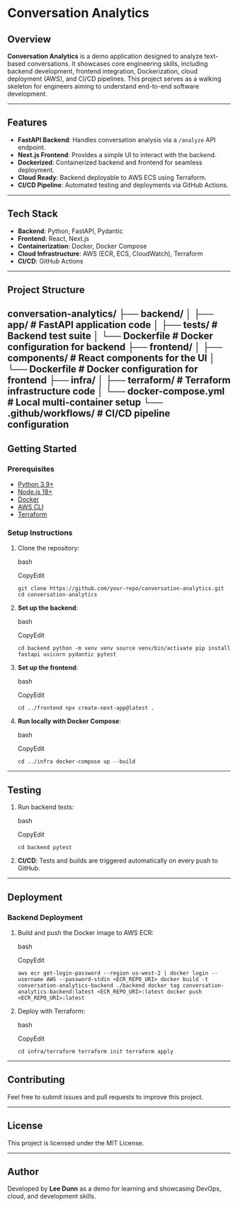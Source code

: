 # Conversation Analytics

## Overview

**Conversation Analytics** is a demo application designed to analyze text-based conversations. It showcases core engineering skills, including backend development, frontend integration, Dockerization, cloud deployment (AWS), and CI/CD pipelines. This project serves as a walking skeleton for engineers aiming to understand end-to-end software development.

---

## Features

- **FastAPI Backend**: Handles conversation analysis via a `/analyze` API endpoint.
- **Next.js Frontend**: Provides a simple UI to interact with the backend.
- **Dockerized**: Containerized backend and frontend for seamless deployment.
- **Cloud Ready**: Backend deployable to AWS ECS using Terraform.
- **CI/CD Pipeline**: Automated testing and deployments via GitHub Actions.

---

## Tech Stack

- **Backend**: Python, FastAPI, Pydantic
- **Frontend**: React, Next.js
- **Containerization**: Docker, Docker Compose
- **Cloud Infrastructure**: AWS (ECR, ECS, CloudWatch), Terraform
- **CI/CD**: GitHub Actions

---

## Project Structure

conversation-analytics/
├── backend/
│   ├── app/                 # FastAPI application code
│   ├── tests/               # Backend test suite
│   └── Dockerfile           # Docker configuration for backend
├── frontend/
│   ├── components/          # React components for the UI
│   └── Dockerfile           # Docker configuration for frontend
├── infra/
│   ├── terraform/           # Terraform infrastructure code
│   └── docker-compose.yml   # Local multi-container setup
└── .github/workflows/       # CI/CD pipeline configuration
---

## Getting Started

### Prerequisites

- [Python 3.9+](https://www.python.org/downloads/)
- [Node.js 18+](https://nodejs.org/)
- [Docker](https://www.docker.com/)
- [AWS CLI](https://aws.amazon.com/cli/)
- [Terraform](https://www.terraform.io/)

### Setup Instructions

1. Clone the repository:
    
    bash
    
    CopyEdit
    
    `git clone https://github.com/your-repo/conversation-analytics.git cd conversation-analytics`
    
2. **Set up the backend**:
    
    bash
    
    CopyEdit
    
    `cd backend python -m venv venv source venv/bin/activate pip install fastapi uvicorn pydantic pytest`
    
3. **Set up the frontend**:
    
    bash
    
    CopyEdit
    
    `cd ../frontend npx create-next-app@latest .`
    
4. **Run locally with Docker Compose**:
    
    bash
    
    CopyEdit
    
    `cd ../infra docker-compose up --build`
    

---

## Testing

1. Run backend tests:
    
    bash
    
    CopyEdit
    
    `cd backend pytest`
    
2. **CI/CD**: Tests and builds are triggered automatically on every push to GitHub.
    

---

## Deployment

### Backend Deployment

1. Build and push the Docker image to AWS ECR:
    
    bash
    
    CopyEdit
    
    `aws ecr get-login-password --region us-west-2 | docker login --username AWS --password-stdin <ECR_REPO_URI> docker build -t conversation-analytics-backend ./backend docker tag conversation-analytics-backend:latest <ECR_REPO_URI>:latest docker push <ECR_REPO_URI>:latest`
    
2. Deploy with Terraform:
    
    bash
    
    CopyEdit
    
    `cd infra/terraform terraform init terraform apply`
    

---

## Contributing

Feel free to submit issues and pull requests to improve this project.

---

## License

This project is licensed under the MIT License.

---

## Author

Developed by **Lee Dunn** as a demo for learning and showcasing DevOps, cloud, and development skills.